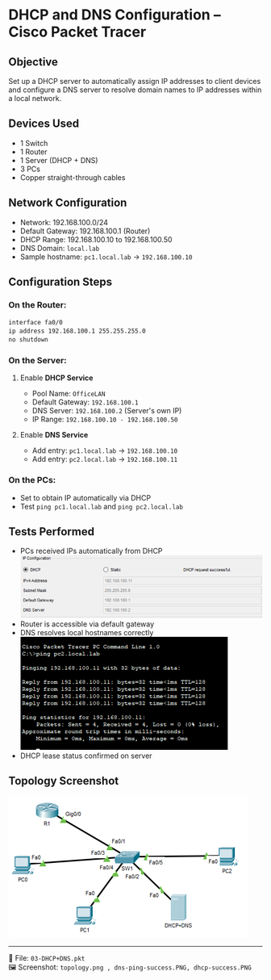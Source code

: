 # DHCP and DNS Configuration – Cisco Packet Tracer

## Objective

Set up a DHCP server to automatically assign IP addresses to client devices and configure a DNS server to resolve domain names to IP addresses within a local network.

## Devices Used

- 1 Switch
- 1 Router
- 1 Server (DHCP + DNS)
- 3 PCs
- Copper straight-through cables

## Network Configuration

- Network: 192.168.100.0/24
- Default Gateway: 192.168.100.1 (Router)
- DHCP Range: 192.168.100.10 to 192.168.100.50
- DNS Domain: `local.lab`
- Sample hostname: `pc1.local.lab` → `192.168.100.10`

## Configuration Steps

### On the Router:
```bash
interface fa0/0
ip address 192.168.100.1 255.255.255.0
no shutdown
```

### On the Server:
1. Enable **DHCP Service**
   - Pool Name: `OfficeLAN`
   - Default Gateway: `192.168.100.1`
   - DNS Server: `192.168.100.2` (Server's own IP)
   - IP Range: `192.168.100.10 - 192.168.100.50`

2. Enable **DNS Service**
   - Add entry: `pc1.local.lab` → `192.168.100.10`
   - Add entry: `pc2.local.lab` → `192.168.100.11`

### On the PCs:
- Set to obtain IP automatically via DHCP
- Test `ping pc1.local.lab` and `ping pc2.local.lab`

## Tests Performed

- PCs received IPs automatically from DHCP
 ![dhcp](dhcp-success.PNG)
- Router is accessible via default gateway
- DNS resolves local hostnames correctly
 ![DNS Ping](dns-ping-success.PNG)
- DHCP lease status confirmed on server

## Topology Screenshot

![Network Topology](topology.PNG)

---

📁 File: `03-DHCP+DNS.pkt`  
🖼️ Screenshot: `topology.png , dns-ping-success.PNG, dhcp-success.PNG`
